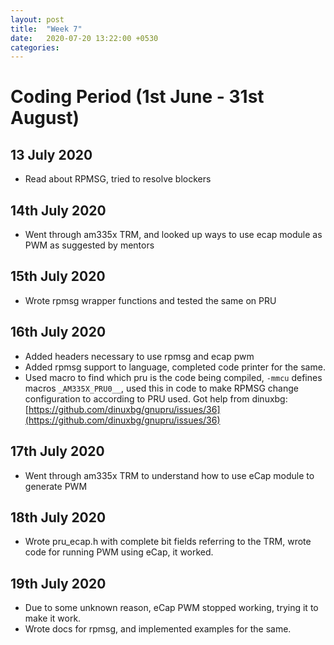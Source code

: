 ```yaml
---
layout: post
title:  "Week 7"
date:   2020-07-20 13:22:00 +0530
categories:
---
```


# Coding Period (1st June - 31st August)

## 13 July 2020

* Read about RPMSG, tried to resolve blockers

## 14th July 2020
 
* Went through am335x TRM, and looked up ways to use ecap module as PWM as suggested by mentors

## 15th July 2020

* Wrote rpmsg wrapper functions and tested the same on PRU

## 16th July 2020

* Added headers necessary to use rpmsg and ecap pwm
* Added rpmsg support to language, completed code printer for the same.
* Used macro to find which pru is the code being compiled, `-mmcu` defines macros `_AM335X_PRU0__`, used this in code to make RPMSG change configuration to according to PRU used. Got help from dinuxbg: [https://github.com/dinuxbg/gnupru/issues/36](https://github.com/dinuxbg/gnupru/issues/36)

## 17th July 2020

* Went through am335x TRM to understand how to use eCap module to generate PWM

## 18th July 2020

* Wrote pru_ecap.h with complete bit fields referring to the TRM, wrote code for running PWM using eCap, it worked.

## 19th July 2020

* Due to some unknown reason, eCap PWM stopped working, trying it to make it work.
* Wrote docs for rpmsg, and implemented examples for the same.